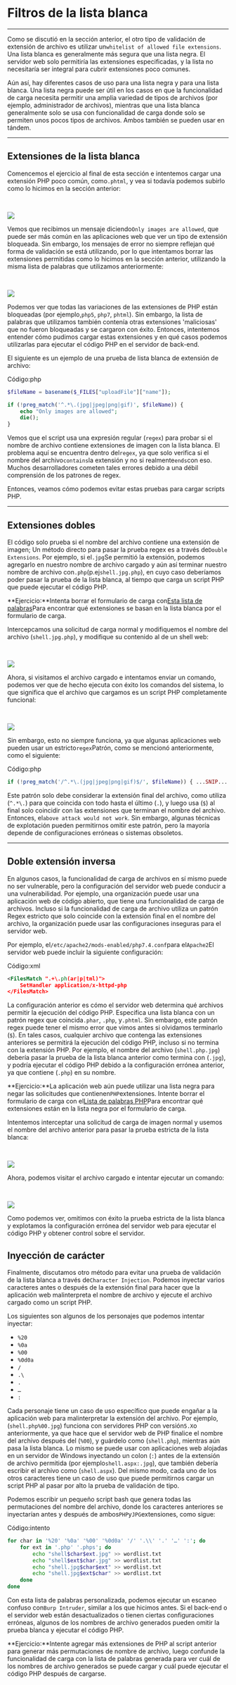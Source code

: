 # Filtros de la lista blanca

---

Como se discutió en la sección anterior, el otro tipo de validación de extensión de archivo es utilizar un`whitelist of allowed file extensions`. Una lista blanca es generalmente más segura que una lista negra. El servidor web solo permitiría las extensiones especificadas, y la lista no necesitaría ser integral para cubrir extensiones poco comunes.

Aún así, hay diferentes casos de uso para una lista negra y para una lista blanca. Una lista negra puede ser útil en los casos en que la funcionalidad de carga necesita permitir una amplia variedad de tipos de archivos (por ejemplo, administrador de archivos), mientras que una lista blanca generalmente solo se usa con funcionalidad de carga donde solo se permiten unos pocos tipos de archivos. Ambos también se pueden usar en tándem.

---

## Extensiones de la lista blanca

Comencemos el ejercicio al final de esta sección e intentemos cargar una extensión PHP poco común, como`.phtml`, y vea si todavía podemos subirlo como lo hicimos en la sección anterior:

   

![](https://academy.hackthebox.com/storage/modules/136/file_uploads_whitelist_message.jpg)

Vemos que recibimos un mensaje diciendo`Only images are allowed`, que puede ser más común en las aplicaciones web que ver un tipo de extensión bloqueada. Sin embargo, los mensajes de error no siempre reflejan qué forma de validación se está utilizando, por lo que intentamos borrar las extensiones permitidas como lo hicimos en la sección anterior, utilizando la misma lista de palabras que utilizamos anteriormente:

   

![](https://academy.hackthebox.com/storage/modules/136/file_uploads_whitelist_fuzz.jpg)

Podemos ver que todas las variaciones de las extensiones de PHP están bloqueadas (por ejemplo,`php5`, `php7`, `phtml`). Sin embargo, la lista de palabras que utilizamos también contenía otras extensiones 'maliciosas' que no fueron bloqueadas y se cargaron con éxito. Entonces, intentemos entender cómo pudimos cargar estas extensiones y en qué casos podemos utilizarlas para ejecutar el código PHP en el servidor de back-end.

El siguiente es un ejemplo de una prueba de lista blanca de extensión de archivo:

Código:php

```php
$fileName = basename($_FILES["uploadFile"]["name"]);

if (!preg_match('^.*\.(jpg|jpeg|png|gif)', $fileName)) {
    echo "Only images are allowed";
    die();
}
```

Vemos que el script usa una expresión regular (`regex`) para probar si el nombre de archivo contiene extensiones de imagen con la lista blanca. El problema aquí se encuentra dentro del`regex`, ya que solo verifica si el nombre del archivo`contains`la extensión y no si realmente`ends`con eso. Muchos desarrolladores cometen tales errores debido a una débil comprensión de los patrones de regex.

Entonces, veamos cómo podemos evitar estas pruebas para cargar scripts PHP.

---

## Extensiones dobles

El código solo prueba si el nombre del archivo contiene una extensión de imagen; Un método directo para pasar la prueba regex es a través de`Double Extensions`. Por ejemplo, si el`.jpg`Se permitió la extensión, podemos agregarlo en nuestro nombre de archivo cargado y aún así terminar nuestro nombre de archivo con`.php`(p.ej`shell.jpg.php`), en cuyo caso deberíamos poder pasar la prueba de la lista blanca, al tiempo que carga un script PHP que puede ejecutar el código PHP.

**Ejercicio:**Intenta borrar el formulario de carga con[Esta lista de palabras](https://github.com/danielmiessler/SecLists/blob/master/Discovery/Web-Content/web-extensions.txt)Para encontrar qué extensiones se basan en la lista blanca por el formulario de carga.

Intercepcamos una solicitud de carga normal y modifiquemos el nombre del archivo (`shell.jpg.php`), y modifique su contenido al de un shell web:

   

![](https://academy.hackthebox.com/storage/modules/136/file_uploads_double_ext_request.jpg)

Ahora, si visitamos el archivo cargado e intentamos enviar un comando, podemos ver que de hecho ejecuta con éxito los comandos del sistema, lo que significa que el archivo que cargamos es un script PHP completamente funcional:

   

![](https://academy.hackthebox.com/storage/modules/136/file_uploads_php_manual_shell.jpg)

Sin embargo, esto no siempre funciona, ya que algunas aplicaciones web pueden usar un estricto`regex`Patrón, como se mencionó anteriormente, como el siguiente:

Código:php

```php
if (!preg_match('/^.*\.(jpg|jpeg|png|gif)$/', $fileName)) { ...SNIP... }
```

Este patrón solo debe considerar la extensión final del archivo, como utiliza (`^.*\.`) para que coincida con todo hasta el último (`.`), y luego usa (`$`) al final solo coincidir con las extensiones que terminan el nombre del archivo. Entonces, el`above attack would not work`. Sin embargo, algunas técnicas de explotación pueden permitirnos omitir este patrón, pero la mayoría depende de configuraciones erróneas o sistemas obsoletos.

---

## Doble extensión inversa

En algunos casos, la funcionalidad de carga de archivos en sí mismo puede no ser vulnerable, pero la configuración del servidor web puede conducir a una vulnerabilidad. Por ejemplo, una organización puede usar una aplicación web de código abierto, que tiene una funcionalidad de carga de archivos. Incluso si la funcionalidad de carga de archivo utiliza un patrón Regex estricto que solo coincide con la extensión final en el nombre del archivo, la organización puede usar las configuraciones inseguras para el servidor web.

Por ejemplo, el`/etc/apache2/mods-enabled/php7.4.conf`para el`Apache2`El servidor web puede incluir la siguiente configuración:

Código:xml

```xml
<FilesMatch ".+\.ph(ar|p|tml)">
    SetHandler application/x-httpd-php
</FilesMatch>
```

La configuración anterior es cómo el servidor web determina qué archivos permitir la ejecución del código PHP. Especifica una lista blanca con un patrón regex que coincida`.phar`, `.php`, y`.phtml`. Sin embargo, este patrón regex puede tener el mismo error que vimos antes si olvidamos terminarlo (`$`). En tales casos, cualquier archivo que contenga las extensiones anteriores se permitirá la ejecución del código PHP, incluso si no termina con la extensión PHP. Por ejemplo, el nombre del archivo (`shell.php.jpg`) debería pasar la prueba de la lista blanca anterior como termina con (`.jpg`), y podría ejecutar el código PHP debido a la configuración errónea anterior, ya que contiene (`.php`) en su nombre.

**Ejercicio:**La aplicación web aún puede utilizar una lista negra para negar las solicitudes que contienen`PHP`extensiones. Intente borrar el formulario de carga con el[Lista de palabras PHP](https://github.com/swisskyrepo/PayloadsAllTheThings/blob/master/Upload%20Insecure%20Files/Extension%20PHP/extensions.lst)Para encontrar qué extensiones están en la lista negra por el formulario de carga.

Intentemos interceptar una solicitud de carga de imagen normal y usemos el nombre del archivo anterior para pasar la prueba estricta de la lista blanca:

   

![](https://academy.hackthebox.com/storage/modules/136/file_uploads_reverse_double_ext_request.jpg)

Ahora, podemos visitar el archivo cargado e intentar ejecutar un comando:

   

![](https://academy.hackthebox.com/storage/modules/136/file_uploads_php_manual_shell.jpg)

Como podemos ver, omitimos con éxito la prueba estricta de la lista blanca y explotamos la configuración errónea del servidor web para ejecutar el código PHP y obtener control sobre el servidor.

## Inyección de carácter

Finalmente, discutamos otro método para evitar una prueba de validación de la lista blanca a través de`Character Injection`. Podemos inyectar varios caracteres antes o después de la extensión final para hacer que la aplicación web malinterpreta el nombre de archivo y ejecute el archivo cargado como un script PHP.

Los siguientes son algunos de los personajes que podemos intentar inyectar:

- `%20`
- `%0a`
- `%00`
- `%0d0a`
- `/`
- `.\`
- `.`
- `…`
- `:`

Cada personaje tiene un caso de uso específico que puede engañar a la aplicación web para malinterpretar la extensión del archivo. Por ejemplo, (`shell.php%00.jpg`) funciona con servidores PHP con versión`5.X`o anteriormente, ya que hace que el servidor web de PHP finalice el nombre del archivo después del (`%00`), y guárdelo como (`shell.php`), mientras aún pasa la lista blanca. Lo mismo se puede usar con aplicaciones web alojadas en un servidor de Windows inyectando un colon (`:`) antes de la extensión de archivo permitida (por ejemplo`shell.aspx:.jpg`), que también debería escribir el archivo como (`shell.aspx`). Del mismo modo, cada uno de los otros caracteres tiene un caso de uso que puede permitirnos cargar un script PHP al pasar por alto la prueba de validación de tipo.

Podemos escribir un pequeño script bash que genera todas las permutaciones del nombre del archivo, donde los caracteres anteriores se inyectarían antes y después de ambos`PHP`y`JPG`extensiones, como sigue:

Código:intento

```bash
for char in '%20' '%0a' '%00' '%0d0a' '/' '.\\' '.' '…' ':'; do
    for ext in '.php' '.phps'; do
        echo "shell$char$ext.jpg" >> wordlist.txt
        echo "shell$ext$char.jpg" >> wordlist.txt
        echo "shell.jpg$char$ext" >> wordlist.txt
        echo "shell.jpg$ext$char" >> wordlist.txt
    done
done
```

Con esta lista de palabras personalizada, podemos ejecutar un escaneo confuso con`Burp Intruder`, similar a los que hicimos antes. Si el back-end o el servidor web están desactualizados o tienen ciertas configuraciones erróneas, algunos de los nombres de archivo generados pueden omitir la prueba blanca y ejecutar el código PHP.

**Ejercicio:**Intente agregar más extensiones de PHP al script anterior para generar más permutaciones de nombre de archivo, luego confunde la funcionalidad de carga con la lista de palabras generada para ver cuál de los nombres de archivo generados se puede cargar y cuál puede ejecutar el código PHP después de cargarse.